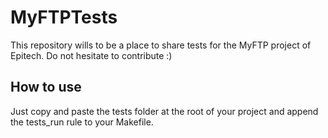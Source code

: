 # MyFTPTests

This repository wills to be a place to share tests for the MyFTP project of Epitech.
Do not hesitate to contribute :)

## How to use

Just copy and paste the tests folder at the root of your project and append the tests_run rule to your Makefile.
